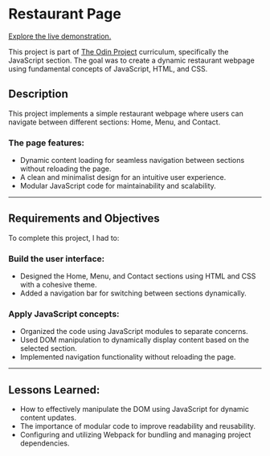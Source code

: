 # Restaurant Page

[Explore the live demonstration.](https://mihai1481.github.io/project-restaurant-page/) 

This project is part of [The Odin Project](https://www.theodinproject.com/lessons/node-path-javascript-restaurant-page) curriculum, specifically the JavaScript section. The goal was to create a dynamic restaurant webpage using fundamental concepts of JavaScript, HTML, and CSS.

## Description

This project implements a simple restaurant webpage where users can navigate between different sections: Home, Menu, and Contact.

### The page features:
- Dynamic content loading for seamless navigation between sections without reloading the page.
- A clean and minimalist design for an intuitive user experience.
- Modular JavaScript code for maintainability and scalability.

---

## Requirements and Objectives

To complete this project, I had to:

### Build the user interface:
- Designed the Home, Menu, and Contact sections using HTML and CSS with a cohesive theme.
- Added a navigation bar for switching between sections dynamically.

### Apply JavaScript concepts:
- Organized the code using JavaScript modules to separate concerns.
- Used DOM manipulation to dynamically display content based on the selected section.
- Implemented navigation functionality without reloading the page.

---

## Lessons Learned:

- How to effectively manipulate the DOM using JavaScript for dynamic content updates.
- The importance of modular code to improve readability and reusability.
- Configuring and utilizing Webpack for bundling and managing project dependencies.
